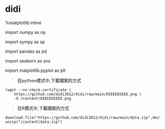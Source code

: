# didi

%matplotlib inline

import numpy as np

import sympy as sp

import pandas as pd

import seaborn as sns

import matplotlib.pyplot as plt


> **在python模式中,下載檔案的方式**
```
!wget --no-check-certificate \
    https://github.com/didi3612/didi/raw/main/EEEEEEEEEE.png \
    -O /content/EEEEEEEEEE.png
```

> **在R模式中,下載檔案的方式**
```
download.file("https://github.com/didi3612/didi/raw/main/data.zip",destfile="data.zip")
unzip("/content/data.zip")
```
